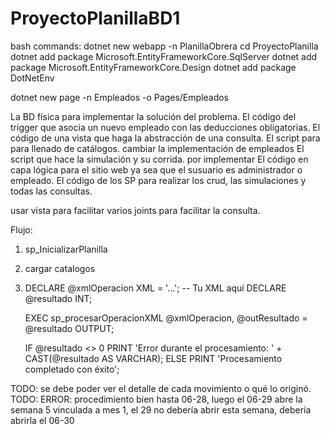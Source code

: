 # ProyectoPlanillaBD1

bash commands:
dotnet new webapp -n PlanillaObrera
cd ProyectoPlanilla
dotnet add package Microsoft.EntityFrameworkCore.SqlServer
dotnet add package Microsoft.EntityFrameworkCore.Design
dotnet add package DotNetEnv


dotnet new page -n Empleados -o Pages/Empleados 


La BD física para implementar la solución del problema.
El código del trigger que asocia un nuevo empleado con las deducciones obligatorias.
El código de una vista que haga la abstracción de una consulta.
El script para para llenado de catálogos.
    cambiar la implementación de empleados
El script que hace la simulación y su corrida.
    por implementar
El código en capa lógica para el sitio web ya sea que el susuario es administrador o empleado.
El código de los SP para realizar los crud, las simulaciones y todas las consultas.


usar vista para facilitar varios joints para facilitar la consulta.


Flujo:
1. sp_InicializarPlanilla
2. cargar catalogos
3.  DECLARE @xmlOperacion XML = '...'; -- Tu XML aquí
    DECLARE @resultado INT;

    EXEC sp_procesarOperacionXML @xmlOperacion, @outResultado = @resultado OUTPUT;

    IF @resultado <> 0
        PRINT 'Error durante el procesamiento: ' + CAST(@resultado AS VARCHAR);
    ELSE
        PRINT 'Procesamiento completado con éxito';


TODO: se debe poder ver el detalle de cada movimiento o qué lo originó.
TODO: ERROR: procedimiento bien hasta 06-28, luego el 06-29 abre la semana 5 vinculada a mes 1, el 29 no debería abrir esta semana, debería abrirla el 06-30